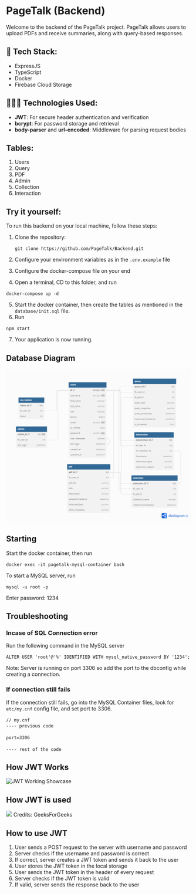 # PageTalk (Backend)

Welcome to the backend of the PageTalk project. PageTalk allows users to upload PDFs and receive summaries, along with query-based responses.

## 🔧 Tech Stack:
- ExpressJS
- TypeScript
- Docker
- Firebase Cloud Storage

## 👨🏻‍💻 Technologies Used:
- **JWT**: For secure header authentication and verification
- **bcrypt**: For password storage and retrieval
- **body-parser** and **url-encoded**: Middleware for parsing request bodies

## Tables:
1. Users
2. Query
3. PDF
4. Admin
5. Collection
6. Interaction

## Try it yourself:

To run this backend on your local machine, follow these steps:

1. Clone the repository:
   
   ```shell
   git clone https://github.com/PageTalk/Backend.git
   ```
2. Configure your environment variables as in the `.env.example` file
3. Configure the docker-compose file on your end
4. Open a terminal, CD to this folder, and run
  
  ```
  docker-compose up -d
  ```
5. Start the docker container, then create the tables as mentioned in the `database/init.sql` file.
6. Run
  
  ```
  npm start
  ```
7. Your application is now running.

## Database Diagram

<img src="https://github.com/PageTalk/Backend/blob/5d19a46daa0b7e56e5d29d224f3df6b56cd1eb73/screenshots/PageTalk.png">

## Starting

Start the docker container, then run

```shell
docker exec -it pagetalk-mysql-container bash
```

To start a MySQL server, run

```mysql
mysql -u root -p
```

Enter password: 1234

## Troubleshooting

### Incase of SQL Connection error

Run the following command in the MySQL server

```mysql
ALTER USER 'root'@'%' IDENTIFIED WITH mysql_native_password BY '1234';
```

Note: Server is running on port 3306 so add the port to the dbconfig while creating a connection.

### If connection still fails

If the connection still fails, go into the MySQL Container files, look for `etc/my.cnf` config file, and set port to 3306.
```
// my.cnf
---- previous code

port=3306

---- rest of the code
```

## How JWT Works

<img src="https://i.stack.imgur.com/b2dzI.png" alt="JWT Working Showcase">

## How JWT is used

<img src="https://media.geeksforgeeks.org/wp-content/uploads/20210925202132/Untitled1-660x404.png">
Credits: GeeksForGeeks

## How to use JWT

1. User sends a POST request to the server with username and password
2. Server checks if the username and password is correct
3. If correct, server creates a JWT token and sends it back to the user
4. User stores the JWT token in the local storage
5. User sends the JWT token in the header of every request
6. Server checks if the JWT token is valid
7. If valid, server sends the response back to the user

